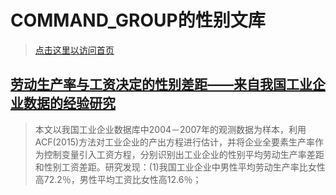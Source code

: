 # COMMAND_GROUP的性别文库

> [点击这里以访问首页](https://guonan-hub2333.github.io/)

## [劳动生产率与工资决定的性别差距——来自我国工业企业数据的经验研究](劳动生产率与工资决定的性别差距——来自我国工业企业数据的经验研究.pdf)

> 本文以我国工业企业数据库中2004－2007年的观测数据为样本，利用 ACF(2015)方法对工业企业的产出方程进行估计，并将企业全要素生产率作为控制变量引入工资方程，分别识别出工业企业的性别平均劳动生产率差距和性别工资差距。研究发现：(1)我国工业企业中男性平均劳动生产率比女性高72.2％，男性平均工资比女性高12.6％；
